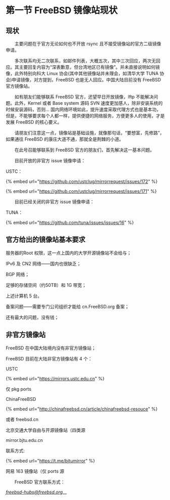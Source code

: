 # 第一节 FreeBSD 镜像站现状

## 现状 <a href="xian-zhuang" id="xian-zhuang"></a>

　　主要问题在于官方无论如何也不开放 rsync 且不接受镜像站的官方二级镜像申请。

　　多次联系均无二次联系，如邮件列表，大概五次，其中三次回应，两次无回应。其主要回复内容为“深表歉意，但台湾地区已有镜像”。并未直接说明如何镜像，此外特别向科大 Linux 协会(其中其他镜像站并未理会，如清华大学 TUNA 协会)申请镜像，对方提到，FreeBSD 也是无人回应。中国大陆目前没有 FreeBSD 官方镜像站。

　　如有朋友们能够联系 FreeBSD 官方，还望早日开放镜像，lftp 不能解决问题。此外，Kernel 或者 Base system 源码 SVN 速度更加感人，除非安装系统的时候安装源码，否则… 国内网络环境如此，提升速度采取代理方式也是基本功，但是，不能够要求每个人都一样，提供便捷的网络服务，方便更多人的使用，才是发展 FreeBSD 的核心要义。

　　请朋友们注意这一点，镜像站是基础设施，就像那句话，“要想富，先修路”，如果通往 FreeBSD 的康庄大道不通，那就全是荆棘的小道。

　　在此号召能够联系到 FreeBSD 官方的朋友们，首先解决这一基本问题。

　　目前开放的非官方 issue 镜像申请：

USTC：

{% embed url="https://github.com/ustclug/mirrorrequest/issues/172" %}

{% embed url="https://github.com/ustclug/mirrorrequest/issues/171" %}

　　目前已经关闭的非官方 issue 镜像申请：

TUNA：

{% embed url="https://github.com/tuna/issues/issues/16" %}

## 官方给出的镜像站基本要求

服务器的Root 权限，这一点上国内的大学开源镜像站不会给与；

IPv6 及 CN2 网络——国内也很缺乏；

BGP 网络；

足够的存储空间（约50TB）和 1G 带宽；

上述计算机 5 台。

备案问题——需要专门公司组织才能给 cn.FreeBSD.org 备案；

还有最大的问题，没有钱； 　

## 非官方镜像站

FreeBSD 在中国大陆境内没有非官方镜像站；

FreeBSD 目前在大陆非官方镜像站有 4 个：

USTC

{% embed url="https://mirrors.ustc.edu.cn" %}

仅 pkg ports

ChinaFreeBSD

{% embed url="http://chinafreebsd.cn/article/chinafreebsd-resouce" %}

或者 freebsd.cn

北京交通大学自由与开源镜像站（四类源

mirror.bjtu.edu.cn

联系方式:

{% embed url="https://t.me/bjtumirror" %}

网易 163 镜像站（仅 ports 源

　　FreeBSD 官方联系方式：

[_freebsd-hubs@freebsd.org_](mailto:freebsd-hubs@freebsd.org)__
